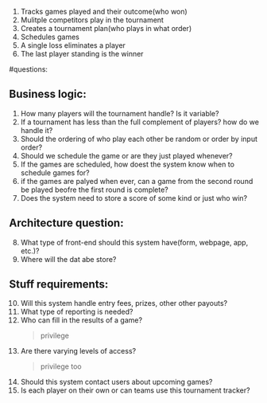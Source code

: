 1. Tracks games played and their outcome(who won)
2. Mulitple competitors play in the tournament
3. Creates a tournament plan(who plays in what order)
4. Schedules games
5. A single loss eliminates a player
6. The last player standing is the winner


#questions:
## Business logic:
1. How many players will the tournament handle? Is it variable?
2. If a tournament has less than the full complement of players? how do 
we handle it?
3. Should the ordering of who play each other be random or order by 
input order?
4. Should we schedule the game or are they just played whenever?
5. If the games are scheduled, how doest the system know when to schedule 
games for?
6. if the games are palyed when ever, can a game from the second round be 
played beofre the first round is complete?
7. Does the system need to store a score of some kind or just who win?
## Architecture question:
8. What type of front-end should this system have(form, webpage, app, etc.)?
9. Where will the dat abe store?
## Stuff requirements:
10. Will this system handle entry fees, prizes, other other payouts?
11. What type of reporting is needed?
12. Who can fill in the results of a game?
	> privilege
13. Are there varying levels of access?
	> privilege too
14. Should this system contact users about upcoming games?
15. Is each player on their own or can teams use this tournament tracker?
